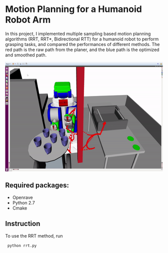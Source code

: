 # Motion Planning for a Humanoid Robot Arm

In this project, I implemented multiple sampling based motion planning algorithms (RRT, RRT*, Bidirectional RTT) for a 
humanoid robot to perform grasping tasks, and compared the performances of different methods. The red path is the raw path from the planer, and the blue path is the optimized and smoothed path. 

<img src="arm_planning.gif" width="550" height="350" />


## Required packages:
 - Openrave
 - Python 2.7
 - Cmake
 
 ## Instruction
To use the RRT method, run 
```python
 python rrt.py
```
